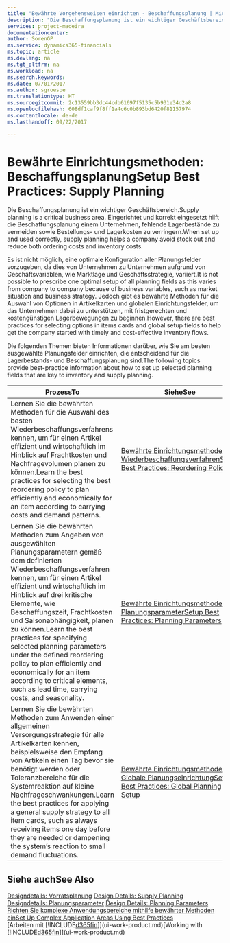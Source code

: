 ```yaml
---
title: "Bewährte Vorgehensweisen einrichten - Beschaffungsplanung | Microsoft Docs"
description: "Die Beschaffungsplanung ist ein wichtiger Geschäftsbereich. Eingerichtet und korrekt eingesetzt hilft die Beschaffungsplanung einem Unternehmen, fehlende Lagerbestände zu vermeiden sowie Bestellungs- und Lagerkosten zu verringern."
services: project-madeira
documentationcenter: 
author: SorenGP
ms.service: dynamics365-financials
ms.topic: article
ms.devlang: na
ms.tgt_pltfrm: na
ms.workload: na
ms.search.keywords: 
ms.date: 07/01/2017
ms.author: sgroespe
ms.translationtype: HT
ms.sourcegitcommit: 2c13559bb3dc44cdb61697f5135c5b931e34d2a8
ms.openlocfilehash: 608df1caf9f8ff1a4c6c0b893bd6420f81157974
ms.contentlocale: de-de
ms.lasthandoff: 09/22/2017

---
```

# <a name="setup-best-practices-supply-planning"></a><span data-ttu-id="3810f-104">Bewährte Einrichtungsmethoden: Beschaffungsplanung</span><span class="sxs-lookup"><span data-stu-id="3810f-104">Setup Best Practices: Supply Planning</span></span>
<span data-ttu-id="3810f-105">Die Beschaffungsplanung ist ein wichtiger Geschäftsbereich.</span><span class="sxs-lookup"><span data-stu-id="3810f-105">Supply planning is a critical business area.</span></span> <span data-ttu-id="3810f-106">Eingerichtet und korrekt eingesetzt hilft die Beschaffungsplanung einem Unternehmen, fehlende Lagerbestände zu vermeiden sowie Bestellungs- und Lagerkosten zu verringern.</span><span class="sxs-lookup"><span data-stu-id="3810f-106">When set up and used correctly, supply planning helps a company avoid stock out and reduce both ordering costs and inventory costs.</span></span>  

 <span data-ttu-id="3810f-107">Es ist nicht möglich, eine optimale Konfiguration aller Planungsfelder vorzugeben, da dies von Unternehmen zu Unternehmen aufgrund von Geschäftsvariablen, wie Marktlage und Geschäftsstrategie, variiert.</span><span class="sxs-lookup"><span data-stu-id="3810f-107">It is not possible to prescribe one optimal setup of all planning fields as this varies from company to company because of business variables, such as market situation and business strategy.</span></span> <span data-ttu-id="3810f-108">Jedoch gibt es bewährte Methoden für die Auswahl von Optionen in Artikelkarten und globalen Einrichtungsfelder, um das Unternehmen dabei zu unterstützen, mit fristgerechten und kostengünstigen Lagerbewegungen zu beginnen.</span><span class="sxs-lookup"><span data-stu-id="3810f-108">However, there are best practices for selecting options in items cards and global setup fields to help get the company started with timely and cost-effective inventory flows.</span></span>  

 <span data-ttu-id="3810f-109">Die folgenden Themen bieten Informationen darüber, wie Sie am besten ausgewählte Planungsfelder einrichten, die entscheidend für die Lagerbestands- und Beschaffungsplanung sind.</span><span class="sxs-lookup"><span data-stu-id="3810f-109">The following topics provide best-practice information about how to set up selected planning fields that are key to inventory and supply planning.</span></span>  

|<span data-ttu-id="3810f-110">**Prozess**</span><span class="sxs-lookup"><span data-stu-id="3810f-110">**To**</span></span>|<span data-ttu-id="3810f-111">**Siehe**</span><span class="sxs-lookup"><span data-stu-id="3810f-111">**See**</span></span>|  
|------------|-------------|  
|<span data-ttu-id="3810f-112">Lernen Sie die bewährten Methoden für die Auswahl des besten Wiederbeschaffungsverfahrens kennen, um für einen Artikel effizient und wirtschaftlich im Hinblick auf Frachtkosten und Nachfragevolumen planen zu können.</span><span class="sxs-lookup"><span data-stu-id="3810f-112">Learn the best practices for selecting the best reordering policy to plan efficiently and economically for an item according to carrying costs and demand patterns.</span></span>|[<span data-ttu-id="3810f-113">Bewährte Einrichtungsmethoden: Wiederbeschaffungsverfahren</span><span class="sxs-lookup"><span data-stu-id="3810f-113">Setup Best Practices: Reordering Policies</span></span>](setup-best-practices-reordering-policies.md)|  
|<span data-ttu-id="3810f-114">Lernen Sie die bewährten Methoden zum Angeben von ausgewählten Planungsparametern gemäß dem definierten Wiederbeschaffungsverfahren kennen, um für einen Artikel effizient und wirtschaftlich im Hinblick auf drei kritische Elemente, wie Beschaffungszeit, Frachtkosten und Saisonabhängigkeit, planen zu können.</span><span class="sxs-lookup"><span data-stu-id="3810f-114">Learn the best practices for specifying selected planning parameters under the defined reordering policy to plan efficiently and economically for an item according to critical elements, such as lead time, carrying costs, and seasonality.</span></span>|[<span data-ttu-id="3810f-115">Bewährte Einrichtungsmethoden: Planungsparameter</span><span class="sxs-lookup"><span data-stu-id="3810f-115">Setup Best Practices: Planning Parameters</span></span>](setup-best-practices-planning-parameters.md)|  
|<span data-ttu-id="3810f-116">Lernen Sie die bewährten Methoden zum Anwenden einer allgemeinen Versorgungsstrategie für alle Artikelkarten kennen, beispielsweise den Empfang von Artikeln einen Tag bevor sie benötigt werden oder Toleranzbereiche für die Systemreaktion auf kleine Nachfrageschwankungen.</span><span class="sxs-lookup"><span data-stu-id="3810f-116">Learn the best practices for applying a general supply strategy to all item cards, such as always receiving items one day before they are needed or dampening the system’s reaction to small demand fluctuations.</span></span>|[<span data-ttu-id="3810f-117">Bewährte Einrichtungsmethoden: Globale Planungseinrichtung</span><span class="sxs-lookup"><span data-stu-id="3810f-117">Setup Best Practices: Global Planning Setup</span></span>](setup-best-practices-global-planning-setup.md)|  

## <a name="see-also"></a><span data-ttu-id="3810f-118">Siehe auch</span><span class="sxs-lookup"><span data-stu-id="3810f-118">See Also</span></span>  
 <span data-ttu-id="3810f-119">[Designdetails: Vorratsplanung](design-details-supply-planning.md) </span><span class="sxs-lookup"><span data-stu-id="3810f-119">[Design Details: Supply Planning](design-details-supply-planning.md) </span></span>  
 <span data-ttu-id="3810f-120">[Designdetails: Planungsparameter](design-details-planning-parameters.md) </span><span class="sxs-lookup"><span data-stu-id="3810f-120">[Design Details: Planning Parameters](design-details-planning-parameters.md) </span></span>  
 [<span data-ttu-id="3810f-121">Richten Sie komplexe Anwendungsbereiche mithilfe bewährter Methoden ein</span><span class="sxs-lookup"><span data-stu-id="3810f-121">Set Up Complex Application Areas Using Best Practices</span></span>](set-up-complex-application-areas-using-best-practices.md)  
 <span data-ttu-id="3810f-122">[Arbeiten mit [!INCLUDE[d365fin](includes/d365fin_md.md)]](ui-work-product.md)</span><span class="sxs-lookup"><span data-stu-id="3810f-122">[Working with [!INCLUDE[d365fin](includes/d365fin_md.md)]](ui-work-product.md)</span></span>

